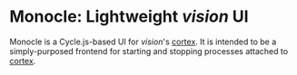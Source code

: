 # Monocle: Lightweight *vision* UI

Monocle is a Cycle.js-based UI for *vision*'s [cortex](). It is intended to be a simply-purposed frontend for starting and stopping processes attached to [cortex]().